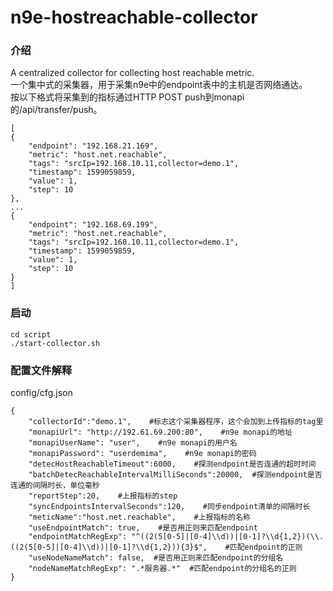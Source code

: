 # n9e-hostreachable-collector
### 介绍
A centralized collector for collecting host reachable metric.<br/>
一个集中式的采集器，用于采集n9e中的endpoint表中的主机是否网络通达。<br/>
按以下格式将采集到的指标通过HTTP POST push到monapi的/api/transfer/push。
```
[
{
	"endpoint": "192.168.21.169",
	"metric": "host.net.reachable",
	"tags": "srcIp=192.168.10.11,collector=demo.1",
	"timestamp": 1599059859,
	"value": 1,
	"step": 10
},
...
{
	"endpoint": "192.168.69.199",
	"metric": "host.net.reachable",
	"tags": "srcIp=192.168.10.11,collector=demo.1",
	"timestamp": 1599059859,
	"value": 1,
	"step": 10
}
]
```
### 启动
```
cd script
./start-collector.sh
```
### 配置文件解释
config/cfg.json

```
{
	"collectorId":"demo.1",    #标志这个采集器程序，这个会加到上传指标的tag里
	"monapiUrl": "http://192.61.69.200:80",    #n9e monapi的地址
	"monapiUserName": "user",    #n9e monapi的用户名
	"monapiPassword": "userdemima",    #n9e monapi的密码
	"detecHostReachableTimeout":6000,    #探测endpoint是否连通的超时时间
	"batchDetecReachableIntervalMilliSeconds":20000,  #探测endpoint是否连通的间隔时长，单位毫秒
	"reportStep":20,    #上报指标的step
	"syncEndpointsIntervalSeconds":120,    #同步endpoint清单的间隔时长
	"meticName":"host.net.reachable",    #上报指标的名称
	"useEndpointMatch": true,    #是否用正则来匹配endpoint
	"endpointMatchRegExp": "^((2(5[0-5]|[0-4]\\d))|[0-1]?\\d{1,2})(\\.((2(5[0-5]|[0-4]\\d))|[0-1]?\\d{1,2})){3}$",    #匹配endpoint的正则
	"useNodeNameMatch": false,  #是否用正则来匹配endpoint的分组名
	"nodeNameMatchRegExp": ".*服务器.*"  #匹配endpoint的分组名的正则
}

```
